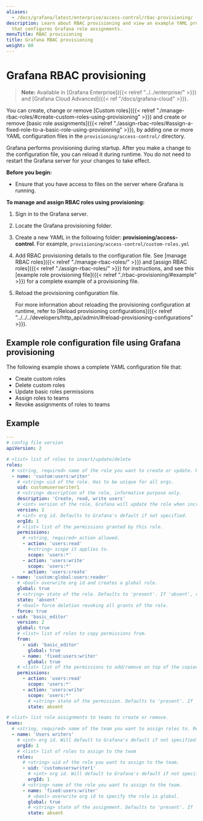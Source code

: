 ```yaml
---
aliases:
  - /docs/grafana/latest/enterprise/access-control/rbac-provisioning/
description: Learn about RBAC provisioning and view an example YAML provisioning file
  that configures Grafana role assignments.
menuTitle: RBAC provisioning
title: Grafana RBAC provisioning
weight: 60
---
```


# Grafana RBAC provisioning

> **Note:** Available in [Grafana Enterprise]({{< relref "../../enterprise/" >}}) and [Grafana Cloud Advanced]({{< ref "/docs/grafana-cloud" >}}).

You can create, change or remove [Custom roles]({{< relref "./manage-rbac-roles/#create-custom-roles-using-provisioning" >}}) and create or remove [basic role assignments]({{< relref "./assign-rbac-roles/#assign-a-fixed-role-to-a-basic-role-using-provisioning" >}}), by adding one or more YAML configuration files in the `provisioning/access-control/` directory.

Grafana performs provisioning during startup. After you make a change to the configuration file, you can reload it during runtime. You do not need to restart the Grafana server for your changes to take effect.

**Before you begin:**

- Ensure that you have access to files on the server where Grafana is running.

**To manage and assign RBAC roles using provisioning:**

1. Sign in to the Grafana server.

2. Locate the Grafana provisioning folder.

3. Create a new YAML in the following folder: **provisioning/access-control**. For example, `provisioning/access-control/custom-roles.yml`

4. Add RBAC provisioning details to the configuration file. See [manage RBAC roles]({{< relref "./manage-rbac-roles/" >}}) and [assign RBAC roles]({{< relref "./assign-rbac-roles/" >}}) for instructions, and see this [example role provisioning file]({{< relref "./rbac-provisioning/#example" >}}) for a complete example of a provisioning file.

5. Reload the provisioning configuration file.

   For more information about reloading the provisioning configuration at runtime, refer to [Reload provisioning configurations]({{< relref "../../../developers/http_api/admin/#reload-provisioning-configurations" >}}).

## Example role configuration file using Grafana provisioning

The following example shows a complete YAML configuration file that:

- Create custom roles
- Delete custom roles
- Update basic roles permissions
- Assign roles to teams
- Revoke assignments of roles to teams

## Example

```yaml
---
# config file version
apiVersion: 2

# <list> list of roles to insert/update/delete
roles:
  # <string, required> name of the role you want to create or update. Required.
  - name: 'custom:users:writer'
    # <string> uid of the role. Has to be unique for all orgs.
    uid: customuserswriter1
    # <string> description of the role, informative purpose only.
    description: 'Create, read, write users'
    # <int> version of the role, Grafana will update the role when increased.
    version: 2
    # <int> org id. Defaults to Grafana's default if not specified.
    orgId: 1
    # <list> list of the permissions granted by this role.
    permissions:
      # <string, required> action allowed.
      - action: 'users:read'
        #<string> scope it applies to.
        scope: 'users:*'
      - action: 'users:write'
        scope: 'users:*'
      - action: 'users:create'
  - name: 'custom:global:users:reader'
    # <bool> overwrite org id and creates a global role.
    global: true
    # <string> state of the role. Defaults to 'present'. If 'absent', role will be deleted.
    state: 'absent'
    # <bool> force deletion revoking all grants of the role.
    force: true
  - uid: 'basic_editor'
    version: 2
    global: true
    # <list> list of roles to copy permissions from.
    from:
      - uid: 'basic_editor'
        global: true
      - name: 'fixed:users:writer'
        global: true
    # <list> list of the permissions to add/remove on top of the copied ones.
    permissions:
      - action: 'users:read'
        scope: 'users:*'
      - action: 'users:write'
        scope: 'users:*'
        # <string> state of the permission. Defaults to 'present'. If 'absent', the permission will be removed.
        state: absent

# <list> list role assignments to teams to create or remove.
teams:
  # <string, required> name of the team you want to assign roles to. Required.
  - name: 'Users writers'
    # <int> org id. Will default to Grafana's default if not specified.
    orgId: 1
    # <list> list of roles to assign to the team
    roles:
      # <string> uid of the role you want to assign to the team.
      - uid: 'customuserswriter1'
        # <int> org id. Will default to Grafana's default if not specified.
        orgId: 1
      # <string> name of the role you want to assign to the team.
      - name: 'fixed:users:writer'
        # <bool> overwrite org id to specify the role is global.
        global: true
        # <string> state of the assignment. Defaults to 'present'. If 'absent', the assignment will be revoked.
        state: absent
```
